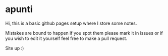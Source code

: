 # apunti

Hi, this is a basic github pages setup where I store some notes. 


Mistakes are bound to happen if you spot them please mark it in issues or 
if you wish to edit it yourself feel free to make a pull request.

Site up :)
